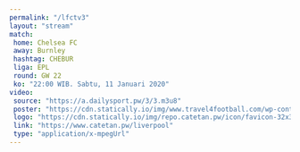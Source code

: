 ```yaml
---
permalink: "/lfctv3"
layout: "stream"
match:
 home: Chelsea FC
 away: Burnley
 hashtag: CHEBUR
 liga: EPL
 round: GW 22
 ko: "22:00 WIB. Sabtu, 11 Januari 2020"
video:
 source: "https://a.dailysport.pw/3/3.m3u8"
 poster: "https://cdn.statically.io/img/www.travel4football.com/wp-content/uploads/sites/2/2019/09/Skjermbilde-2019-09-06-kl.-10.59.08.png?w=720&format=webp"
 logo: "https://cdn.statically.io/img/repo.catetan.pw/icon/favicon-32x32.png"
 link: "https://www.catetan.pw/liverpool"
 type: "application/x-mpegUrl"
---
```

